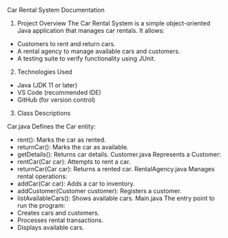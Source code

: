 Car Rental System Documentation

1. Project Overview
The Car Rental System is a simple object-oriented Java application that manages car rentals. It allows:
- Customers to rent and return cars.
- A rental agency to manage available cars and customers.
- A testing suite to verify functionality using JUnit.

2. Technologies Used

- Java (JDK 11 or later)
- VS Code (recommended IDE)
- GitHub (for version control)

3. Class Descriptions

Car.java
Defines the Car entity:
- rent(): Marks the car as rented.
- returnCar(): Marks the car as available.
- getDetails(): Returns car details.
Customer.java
Represents a Customer:
- rentCar(Car car): Attempts to rent a car.
- returnCar(Car car): Returns a rented car.
RentalAgency.java
Manages rental operations:
- addCar(Car car): Adds a car to inventory.
- addCustomer(Customer customer): Registers a customer.
- listAvailableCars(): Shows available cars.
Main.java
The entry point to run the program:
- Creates cars and customers.
- Processes rental transactions.
- Displays available cars.
